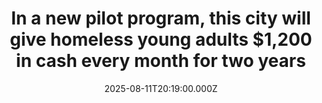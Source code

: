 ---
title: "In a new pilot program, this city will give homeless young adults $1,200 in cash every month for two years"
date: 2025-08-11T20:19:00.000Z
category: Human Kindness
externalLink: "https://www.goodgoodgood.co/articles/boston-homeless-guaranteed-income"
image: ""
excerpt: "A new guaranteed income pilot program in Boston aims to set an example for future policies.…"
---